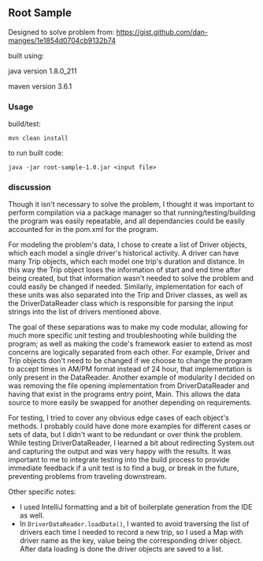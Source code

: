 ## Root Sample
Designed to solve problem from: https://gist.github.com/dan-manges/1e1854d0704cb9132b74

built using:

java version    1.8.0_211

maven version   3.6.1

### Usage
build/test:
 
 `mvn clean install`

to run built code:

`java -jar root-sample-1.0.jar <input file>`


### discussion

Though it isn't necessary to solve the problem, I thought it was important to perform compilation via a 
package manager so that running/testing/building the program was easily repeatable, and all dependancies could be easily
accounted for in the pom.xml for the program. 

For modeling the problem's data, I chose to create a list of Driver objects, which each model a single driver's 
historical activity. A driver can have many Trip objects, which each model one trip's duration and distance. In this way 
the Trip object loses the information of start and end time after being created, but that information wasn't needed to 
solve the problem and could easily be changed if needed. Similarly, implementation for each of these units was also 
separated into the Trip and Driver classes, as well as the DriverDataReader class which is responsible for parsing the 
input strings into the list of drivers mentioned above.     

The goal of these separations was to make my code modular, allowing for much more specific unit testing and 
troubleshooting while building the program; as well as making the code's framework easier to extend as most concerns 
are logically separated from each other. For example,  Driver and Trip objects don't need to be changed if we choose to 
change the program to accept times in AM/PM format instead of 24 hour, that implementation is only present in the 
DataReader. Another example of modularity I decided on was removing the file opening implementation  from 
DriverDataReader and having that exist in the programs entry point, Main. This allows the data source to more easily be 
swapped for another depending on requirements.    

For testing, I tried to cover any obvious edge cases of each object's methods. I probably could have done more examples 
for different cases or sets of data, but I didn't want to be redundant or over think the problem. While testing 
DriverDataReader, I learned a bit about redirecting System.out and capturing the output and was very happy with the 
results. It was important to me to integrate testing into the build process to provide immediate feedback if 
a unit test is to find a bug, or break in the future, preventing problems from traveling downstream.

Other specific notes:

 * I used IntelliJ formatting and a bit of boilerplate generation from the IDE as well. 
 * In `DriverDataReader.loadData()`, I wanted to avoid traversing the list of drivers each time I needed to record a 
        new trip, so I used a Map with driver name as the key, value being the corresponding driver object. After data 
        loading is done the driver objects are saved to a list.
